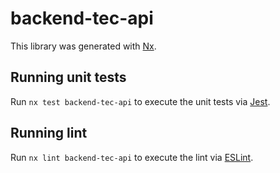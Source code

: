 # backend-tec-api

This library was generated with [Nx](https://nx.dev).

## Running unit tests

Run `nx test backend-tec-api` to execute the unit tests via [Jest](https://jestjs.io).

## Running lint

Run `nx lint backend-tec-api` to execute the lint via [ESLint](https://eslint.org/).
